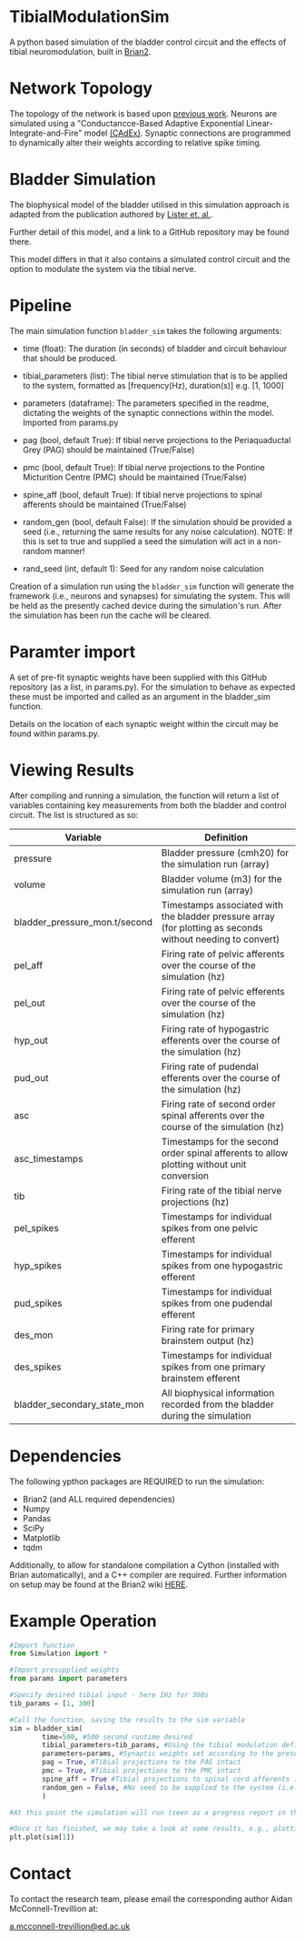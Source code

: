 # TibialModulationSim
A python based simulation of the bladder control circuit and the effects of tibial neuromodulation, built in [Brian2](https://github.com/brian-team/brian2).

# Network Topology
The topology of the network is based upon [previous work](https://pubmed.ncbi.nlm.nih.gov/23033877/). Neurons are simulated using a "Conductancce-Based Adaptive Exponential Linear-Integrate-and-Fire" model [(CAdEx)](https://pubmed.ncbi.nlm.nih.gov/33253029/). Synaptic connections are programmed to dynamically alter their weights according to relative spike timing.

# Bladder Simulation
The biophysical model of the bladder utilised in this simulation approach is adapted from the publication authored by [Lister et. al.](https://doi.org/10.1101/2024.11.21.624716). 

Further detail of this model, and a link to a GitHub repository may be found there. 

This model differs in that it also contains a simulated control circuit and the option to modulate the system via the tibial nerve. 

# Pipeline
The main simulation function `bladder_sim` takes the following arguments:

- time (float): The duration (in seconds) of bladder and circuit behaviour that should be produced.

- tibial_parameters (list): The tibial nerve stimulation that is to be applied to the system, formatted as [frequency(Hz), duration(s)] e.g. [1, 1000]

- parameters (dataframe): The parameters specified in the readme, dictating the weights of the synaptic connections within the model. Imported from params.py 

- pag (bool, default True): If tibial nerve projections to the Periaquaductal Grey (PAG) should be maintained (True/False)

- pmc (bool, default True): If tibial nerve projections to the Pontine Micturition Centre (PMC) should be maintained (True/False)
     
- spine_aff (bool, default True): If tibial nerve projections to spinal afferents should be maintained (True/False)
    
- random_gen (bool, default False): If the simulation should be provided a seed (i.e., returning the same results for any noise calculation). 
                                  NOTE: If this is set to true and supplied a seed the simulation will act in a non-random manner!

- rand_seed (int, default 1): Seed for any random noise calculation 

Creation of a simulation run using the `bladder_sim` function will generate the framework (i.e., neurons and synapses) for simulating the system. This will be held as the presently cached device during the simulation's run. After the simulation has been run the cache will be cleared. 


# Paramter import
A set of pre-fit synaptic weights have been supplied with this GitHub repository (as a list, in params.py). For the simulation to behave as expected these must be imported and called as an argument in the bladder_sim function. 

Details on the location of each synaptic weight within the circuit may be found within params.py. 

# Viewing Results
After compiling and running a simulation, the function will return a list of variables containing key measurements from both the bladder and control circuit. The list is structured as so:


|           Variable            |                                                 Definition                                                 |
|-------------------------------|------------------------------------------------------------------------------------------------------------|
| pressure                      | Bladder pressure (cmh20) for the simulation run (array)                                                    |
| volume                        | Bladder volume (m3) for the simulation run (array)                                                         |
| bladder_pressure_mon.t/second | Timestamps associated with the bladder pressure array (for plotting as seconds without needing to convert) |
| pel_aff                       | Firing rate of pelvic afferents over the course of the simulation (hz)                                     |
| pel_out                       | Firing rate of pelvic efferents over the course of the simulation (hz)                                     |
| hyp_out                       | Firing rate of hypogastric efferents over the course of the simulation (hz)                                |
| pud_out                       | Firing rate of pudendal efferents over the course of the simulation (hz)                                   |
| asc                           | Firing rate of second order spinal afferents over the course of the simulation (hz)                        |
| asc_timestamps                | Timestamps for the second order spinal afferents to allow plotting without unit conversion                 |
| tib                           | Firing rate of the tibial nerve projections (hz)                                                           |
| pel_spikes                    | Timestamps for individual spikes from one pelvic efferent                                                  |
| hyp_spikes                    | Timestamps for individual spikes from one hypogastric efferent                                             |
| pud_spikes                    | Timestamps for individual spikes from one pudendal efferent                                                |
| des_mon                       | Firing rate for primary brainstem output (hz)                                                              |
| des_spikes                    | Timestamps for individual spikes from one primary brainstem efferent                                       |
| bladder_secondary_state_mon   | All biophysical information recorded from the bladder during the simulation                                |

  

# Dependencies
The following ypthon packages are REQUIRED to run the simulation:
- Brian2 (and ALL required dependencies)
- Numpy 
- Pandas
- SciPy
- Matplotlib
- tqdm

Additionally, to allow for standalone compilation a Cython (installed with Brian automatically), and a C++ compiler are required. Further information on setup may be found at the Brian2 wiki [HERE](https://brian2.readthedocs.io/en/latest/introduction/install.html#installation-cpp). 

# Example Operation
```python
#Import function
from Simulation import *

#Import presupplied weights
from params import parameters

#Specify desired tibial input - here 1Hz for 300s
tib_params = [1, 300]

#Call the function, saving the results to the sim variable 
sim = bladder_sim(
        time=500, #500 second runtime desired
        tibial_parameters=tib_params, #Using the tibial modulation defined above
        parameters=params, #Synaptic weights set according to the presupplied data
        pag = True, #Tibial projections to the PAG intact
        pmc = True, #Tibial projections to the PMC intact
        spine_aff = True #Tibial projections to spinal cord afferents intact
        random_gen = False, #No seed to be supplied to the system (i.e., the results will include random noise!)
        )

#At this point the simulation will run (seen as a progress report in the terminal)

#Once it has finished, we may take a look at some results, e.g., plotting urine volume over the course of the simulation
plt.plot(sim[1])
```

# Contact
To contact the research team, please email the corresponding author Aidan McConnell-Trevillion at:

 a.mcconnell-trevillion@ed.ac.uk
